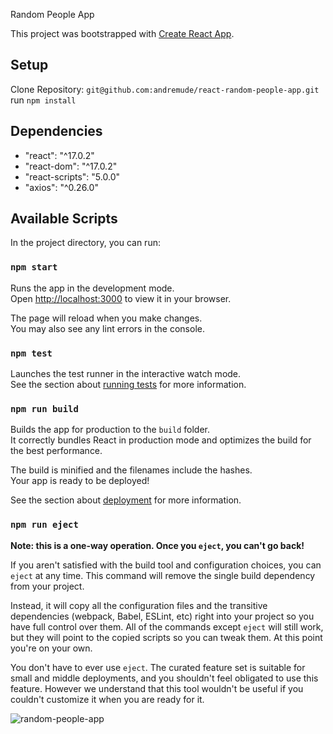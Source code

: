 Random People App

This project was bootstrapped with [Create React App](https://github.com/facebook/create-react-app).

## Setup 
Clone Repository: `git@github.com:andremude/react-random-people-app.git`
run `npm install`

## Dependencies
<ul>
  <li>"react": "^17.0.2"</li>
  <li>"react-dom": "^17.0.2"</li>
  <li>"react-scripts": "5.0.0"</li>
  <li>"axios": "^0.26.0"</li>
</ul>

## Available Scripts

In the project directory, you can run:

### `npm start`

Runs the app in the development mode.\
Open [http://localhost:3000](http://localhost:3000) to view it in your browser.

The page will reload when you make changes.\
You may also see any lint errors in the console.

### `npm test`

Launches the test runner in the interactive watch mode.\
See the section about [running tests](https://facebook.github.io/create-react-app/docs/running-tests) for more information.

### `npm run build`

Builds the app for production to the `build` folder.\
It correctly bundles React in production mode and optimizes the build for the best performance.

The build is minified and the filenames include the hashes.\
Your app is ready to be deployed!

See the section about [deployment](https://facebook.github.io/create-react-app/docs/deployment) for more information.

### `npm run eject`

**Note: this is a one-way operation. Once you `eject`, you can't go back!**

If you aren't satisfied with the build tool and configuration choices, you can `eject` at any time. This command will remove the single build dependency from your project.

Instead, it will copy all the configuration files and the transitive dependencies (webpack, Babel, ESLint, etc) right into your project so you have full control over them. All of the commands except `eject` will still work, but they will point to the copied scripts so you can tweak them. At this point you're on your own.

You don't have to ever use `eject`. The curated feature set is suitable for small and middle deployments, and you shouldn't feel obligated to use this feature. However we understand that this tool wouldn't be useful if you couldn't customize it when you are ready for it.

![random-people-app](https://user-images.githubusercontent.com/71613801/158030189-752da3ec-9da8-4ba1-9e49-819243d9427b.png)
